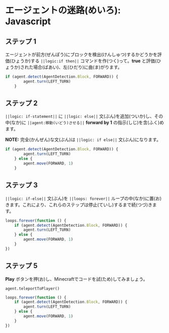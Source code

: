 # エージェントの迷路(めいろ): Javascript

## ステップ 1

エージェントが前方(ぜんぽう)にブロックを検出(けんしゅつ)するかどうかを評価(ひょうか)する ``||logic:if then||`` コマンドを作(つく)って。**true** と評価(ひょうか)された場合(ばあい)、左(ひだり)に曲(ま)がります。

```javascript
if (agent.detect(AgentDetection.Block, FORWARD)) {
        agent.turn(LEFT_TURN)
    }
```

## ステップ 2

``||logic: if-statement||`` に ``||logic: else||`` 文(ぶん)を追加(ついか)し、その中(なか)に ``||agent:移動(いどう)させる||`` **forward by 1** の指示(しじ)を含(ふく)めます。

**NOTE:** 完全(かんぜん)な文(ぶん)は ``||logic: if else||`` 文(ぶん)になります。

```javascript
if (agent.detect(AgentDetection.Block, FORWARD)) {
        agent.turn(LEFT_TURN)
    } else {
        agent.move(FORWARD, 1)
    }
```

## ステップ 3

``||logic: if-else||`` 文(ぶん)を ``||loops: forever||`` ループの中(なか)に置(お)きます。これにより、これらのステップは停止(ていし)するまで続(つづ)きます。

```javascript
loops.forever(function () {
    if (agent.detect(AgentDetection.Block, FORWARD)) {
        agent.turn(LEFT_TURN)
    } else {
        agent.move(FORWARD, 1)
    }
})
```

## ステップ 5
**Play** ボタンを押(お)し、Minecraftでコードを試(ため)してみましょう。

```ghost 
agent.teleportToPlayer()
```
```javascript
loops.forever(function () {
    if (agent.detect(AgentDetection.Block, FORWARD)) {
        agent.turn(LEFT_TURN)
    } else {
        agent.move(FORWARD, 1)
    }
})
```